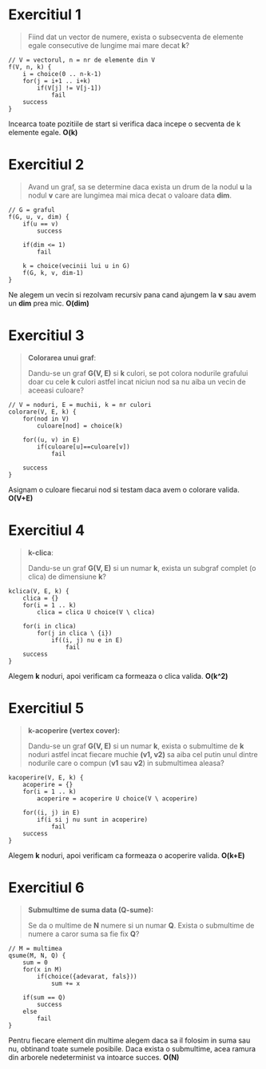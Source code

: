 # Exercitiul 1

> Fiind dat un vector de numere, exista o subsecventa de elemente egale
consecutive de lungime mai mare decat **k**?


```
// V = vectorul, n = nr de elemente din V
f(V, n, k) {
    i = choice(0 .. n-k-1)
    for(j = i+1 .. i+k)
        if(V[j] != V[j-1])
            fail
    success
}
```
Incearca toate pozitiile de start si verifica daca incepe o secventa de k elemente egale.
**O(k)**


# Exercitiul 2

> Avand un graf, sa se determine daca exista un drum de la nodul **u** la
nodul **v** care are lungimea mai mica decat o valoare data **dim**.

```
// G = graful
f(G, u, v, dim) {
    if(u == v)
        success
    
    if(dim <= 1) 
        fail

    k = choice(vecinii lui u in G)
    f(G, k, v, dim-1)
}
```

Ne alegem un vecin si rezolvam recursiv pana cand ajungem la **v** sau avem un **dim** prea mic. **O(dim)**

# Exercitiul 3

> **Colorarea unui graf**:
> 
> Dandu-se un graf **G(V, E)** si **k** culori, se pot colora nodurile grafului doar cu cele **k** culori astfel incat niciun nod sa nu aiba un vecin de aceeasi culoare?


```
// V = noduri, E = muchii, k = nr culori
colorare(V, E, k) {
    for(nod in V)
        culoare[nod] = choice(k)
    
    for((u, v) in E)
        if(culoare[u]==culoare[v])
            fail
    
    success
}
```

Asignam o culoare fiecarui nod si testam daca avem o colorare valida. **O(V+E)**

# Exercitiul 4

> **k-clica**:
> 
> Dandu-se un graf **G(V, E)** si un numar **k**, exista un subgraf complet (o clica) de dimensiune **k**?

```
kclica(V, E, k) {
    clica = {}
    for(i = 1 .. k)
        clica = clica U choice(V \ clica)
    
    for(i in clica)
        for(j in clica \ {i})
            if((i, j) nu e in E)
                fail
    success
}
```

Alegem **k** noduri, apoi verificam ca formeaza o clica valida.
**O(k^2)**

# Exercitiul 5

> **k-acoperire (vertex cover):**
> 
>  Dandu-se un graf **G(V, E)** si un numar **k**, exista o submultime de **k** noduri astfel incat fiecare muchie **(v1, v2)** sa aiba cel putin unul dintre nodurile care o compun (**v1** sau **v2**) in submultimea aleasa?

```
kacoperire(V, E, k) {
    acoperire = {}
    for(i = 1 .. k)
        acoperire = acoperire U choice(V \ acoperire)
    
    for((i, j) in E)
        if(i si j nu sunt in acoperire)
            fail
    success
}
```

Alegem **k** noduri, apoi verificam ca formeaza o acoperire valida.
**O(k+E)**

# Exercitiul 6

> **Submultime de suma data (Q-sume):**
>
> Se da o multime de **N** numere si un numar **Q**. Exista o submultime de numere a caror suma sa fie fix **Q**?

```
// M = multimea
qsume(M, N, Q) {
    sum = 0
    for(x in M)
        if(choice({adevarat, fals}))
            sum += x
    
    if(sum == Q)
        success
    else
        fail
}
```
Pentru fiecare element din multime alegem daca sa il folosim in suma sau nu, obtinand toate sumele posibile. Daca exista o submultime, acea ramura din arborele nedeterminist va intoarce succes.
**O(N)**
